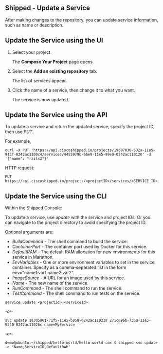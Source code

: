 ## Shipped - Update a Service

After making changes to the repository, you can update service information, such as name or description.




## Update the Service using the UI

1. Select your project.

	The **Compose Your Project** page opens.

2. Select the **Add an existing repository** tab.

	The list of services appear.

3. Click the name of a service, then change it to what you want.

	The service is now updated.




## Update the Service using the API

To update a service and return the updated service, specify the project ID, then use *PUT*.

For example,

	curl -X PUT 'https://api.ciscoshipped.io/projects/19d87036-532a-11e5-913f-0242ac1100c4/services/4455979b-66e9-11e5-99e0-0242ac110120' -d '{"name": "rails2"}'

HTTP request:

	PUT https://api.ciscoshipped.io/projects/<projectID>/services/<SERVICE_ID>




## Update the Service using the CLI

Within the Shipped Console:

To update a service, use *update* with the service and project IDs. Or you can  navigate to the project directory to avoid specifying the project ID.

Optional arguments are:

- *BuildCommand* - The shell command to build the service.
- *ContainerPort* - The container port used by Docker for this service.
- *DefaultRAM* - The default RAM allocation for new environments for this service in Marathon.
- *EnvVariables* -  One or more environment variables to set in the service container.  Specify as a comma-separated list in the form env="name1:var1,name2:var2".
- *ImageSource* - A URL for an image used by this service. 
- *Name* - The new name of the service.
- *RunCommand* - The shell command to run the service.
- *TestCommand* - The shell command to run tests on the service.


<!-- inserted so the following renders correctly -->

	service update <projectId> <serviceId>

*-or-*

	svc update 183d5961-71f5-11e5-b058-0242ac110238 271c696b-7360-11e5-9240-0242ac11026c name=MyService

*-or-*   

	demo@ubuntu:~/shipped/hello-world/hello-world-cmx $ shipped svc update -o "Name,ServiceID,DefaultRAM"

